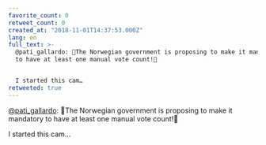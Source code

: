 ```yaml
---
favorite_count: 0
retweet_count: 0
created_at: "2018-11-01T14:37:53.000Z"
lang: en
full_text: >-
  @pati_gallardo: 👏The Norwegian government is proposing to make it mandatory
  to have at least one manual vote count!👏


  I started this cam…
retweeted: true
---
```


[@pati_gallardo](https://twitter.com/pati_gallardo): 👏The Norwegian government
is proposing to make it mandatory to have at least one manual vote count!👏

I started this cam…
